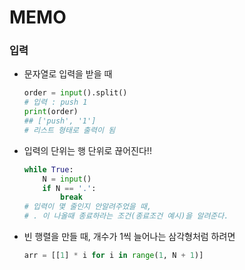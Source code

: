 # MEMO

### 입력

- 문자열로 입력을 받을 때

  ```python
  order = input().split()
  # 입력 : push 1
  print(order)
  ## ['push', '1']
  # 리스트 형태로 출력이 됨
  ```

- 입력의 단위는 행 단위로 끊어진다!!

  ```python
  while True:
      N = input()
      if N == '.':
          break
  # 입력이 몇 줄인지 안알려주었을 때, 
  # . 이 나올때 종료하라는 조건(종료조건 예시)을 알려준다.
  ```

- 빈 행렬을 만들 때, 개수가 1씩 늘어나는 삼각형처럼 하려면

  ```python
  arr = [[1] * i for i in range(1, N + 1)]
  ```

  